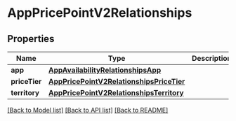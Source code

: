 # AppPricePointV2Relationships

## Properties
Name | Type | Description | Notes
------------ | ------------- | ------------- | -------------
**app** | [**AppAvailabilityRelationshipsApp**](AppAvailabilityRelationshipsApp.md) |  | [optional] 
**priceTier** | [**AppPricePointV2RelationshipsPriceTier**](AppPricePointV2RelationshipsPriceTier.md) |  | [optional] 
**territory** | [**AppPricePointV2RelationshipsTerritory**](AppPricePointV2RelationshipsTerritory.md) |  | [optional] 

[[Back to Model list]](../README.md#documentation-for-models) [[Back to API list]](../README.md#documentation-for-api-endpoints) [[Back to README]](../README.md)


